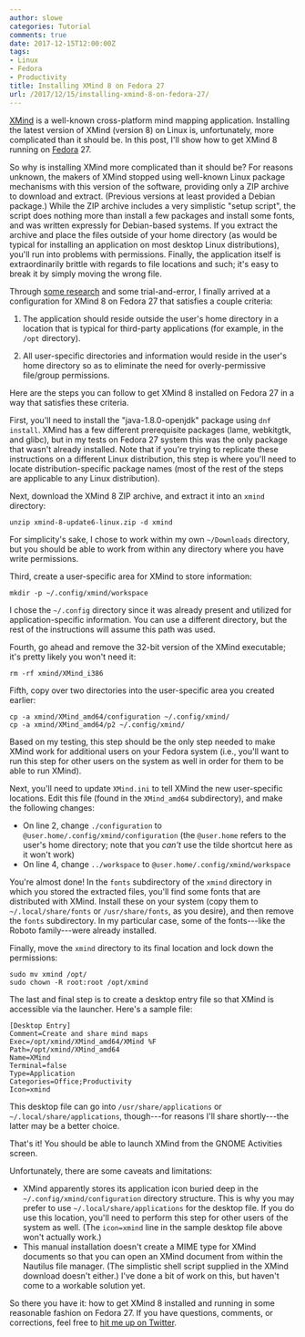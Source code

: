 ```yaml
---
author: slowe
categories: Tutorial
comments: true
date: 2017-12-15T12:00:00Z
tags:
- Linux
- Fedora
- Productivity
title: Installing XMind 8 on Fedora 27
url: /2017/12/15/installing-xmind-8-on-fedora-27/
---
```


[XMind][link-2] is a well-known cross-platform mind mapping application. Installing the latest version of XMind (version 8) on Linux is, unfortunately, more complicated than it should be. In this post, I'll show how to get XMind 8 running on [Fedora][link-3] 27.<!--more-->

So why is installing XMind more complicated than it should be? For reasons unknown, the makers of XMind stopped using well-known Linux package mechanisms with this version of the software, providing only a ZIP archive to download and extract. (Previous versions at least provided a Debian package.) While the ZIP archive includes a very simplistic "setup script", the script does nothing more than install a few packages and install some fonts, and was written expressly for Debian-based systems. If you extract the archive and place the files outside of your home directory (as would be typical for installing an application on most desktop Linux distributions), you'll run into problems with permissions. Finally, the application itself is extraordinarily brittle with regards to file locations and such; it's easy to break it by simply moving the wrong file.

Through [some research][link-1] and some trial-and-error, I finally arrived at a configuration for XMind 8 on Fedora 27 that satisfies a couple criteria:

1. The application should reside outside the user's home directory in a location that is typical for third-party applications (for example, in the `/opt` directory).

2. All user-specific directories and information would reside in the user's home directory so as to eliminate the need for overly-permissive file/group permissions.

Here are the steps you can follow to get XMind 8 installed on Fedora 27 in a way that satisfies these criteria.

First, you'll need to install the "java-1.8.0-openjdk" package using `dnf install`. XMind has a few different prerequisite packages (lame, webkitgtk, and glibc), but in my tests on Fedora 27 system this was the only package that wasn't already installed. Note that if you're trying to replicate these instructions on a different Linux distribution, this step is where you'll need to locate distribution-specific package names (most of the rest of the steps are applicable to any Linux distribution).

Next, download the XMind 8 ZIP archive, and extract it into an `xmind` directory:

    unzip xmind-8-update6-linux.zip -d xmind

For simplicity's sake, I chose to work within my own `~/Downloads` directory, but you should be able to work from within any directory where you have write permissions.

Third, create a user-specific area for XMind to store information:

    mkdir -p ~/.config/xmind/workspace

I chose the `~/.config` directory since it was already present and utilized for application-specific information. You can use a different directory, but the rest of the instructions will assume this path was used.

Fourth, go ahead and remove the 32-bit version of the XMind executable; it's pretty likely you won't need it:

    rm -rf xmind/XMind_i386

Fifth, copy over two directories into the user-specific area you created earlier:

    cp -a xmind/XMind_amd64/configuration ~/.config/xmind/
    cp -a xmind/XMind_amd64/p2 ~/.config/xmind/

Based on my testing, this step should be the only step needed to make XMind work for additional users on your Fedora system (i.e., you'll want to run this step for other users on the system as well in order for them to be able to run XMind).

Next, you'll need to update `XMind.ini` to tell XMind the new user-specific locations. Edit this file (found in the `XMind_amd64` subdirectory), and make the following changes:

* On line 2, change `./configuration` to `@user.home/.config/xmind/configuration` (the `@user.home` refers to the user's home directory; note that you _can't_ use the tilde shortcut here as it won't work)
* On line 4, change `../workspace` to `@user.home/.config/xmind/workspace`

You're almost done! In the `fonts` subdirectory of the `xmind` directory in which you stored the extracted files, you'll find some fonts that are distributed with XMind. Install these on your system (copy them to `~/.local/share/fonts` or `/usr/share/fonts`, as you desire), and then remove the `fonts` subdirectory. In my particular case, some of the fonts---like the Roboto family---were already installed.

Finally, move the `xmind` directory to its final location and lock down the permissions:

    sudo mv xmind /opt/
    sudo chown -R root:root /opt/xmind

The last and final step is to create a desktop entry file so that XMind is accessible via the launcher. Here's a sample file:

```
[Desktop Entry]
Comment=Create and share mind maps
Exec=/opt/xmind/XMind_amd64/XMind %F
Path=/opt/xmind/XMind_amd64
Name=XMind
Terminal=false
Type=Application
Categories=Office;Productivity
Icon=xmind
```

This desktop file can go into `/usr/share/applications` or `~/.local/share/applications`, though---for reasons I'll share shortly---the latter may be a better choice.

That's it! You should be able to launch XMind from the GNOME Activities screen.

Unfortunately, there are some caveats and limitations:

* XMind apparently stores its application icon buried deep in the `~/.config/xmind/configuration` directory structure. This is why you may prefer to use `~/.local/share/applications` for the desktop file. If you do use this location, you'll need to perform this step for other users of the system as well. (The `icon=xmind` line in the sample desktop file above won't actually work.)
* This manual installation doesn't create a MIME type for XMind documents so that you can open an XMind document from within the Nautilus file manager. (The simplistic shell script supplied in the XMind download doesn't either.) I've done a bit of work on this, but haven't come to a workable solution yet.

So there you have it: how to get XMind 8 installed and running in some reasonable fashion on Fedora 27. If you have questions, comments, or corrections, feel free to [hit me up on Twitter][link-4].



[link-1]: https://www.xmind.net/m/PuDC
[link-2]: https://www.xmind.net/
[link-3]: https://getfedora.org/
[link-4]: https://twitter.com/scott_lowe
